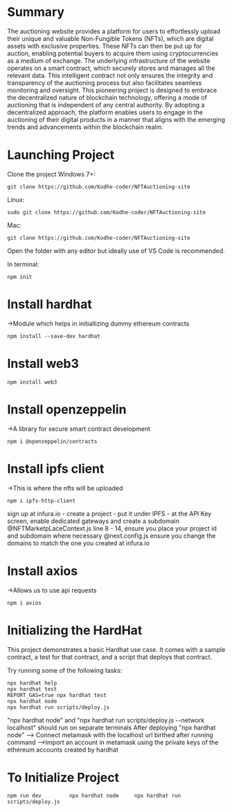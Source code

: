 # Summary

The auctioning website provides a platform for users to effortlessly upload their unique and valuable Non-Fungible Tokens (NFTs), which are digital assets with exclusive properties. These NFTs can then be put up for auction, enabling potential buyers to acquire them using cryptocurrencies as a medium of exchange. The underlying infrastructure of the website operates on a smart contract, which securely stores and manages all the relevant data. This intelligent contract not only ensures the integrity and transparency of the auctioning process but also facilitates seamless monitoring and oversight. This pioneering project is designed to embrace the decentralized nature of blockchain technology, offering a mode of auctioning that is independent of any central authority. By adopting a decentralized approach, the platform enables users to engage in the auctioning of their digital products in a manner that aligns with the emerging trends and advancements within the blockchain realm.

# Launching Project

Clone the project 
Windows 7+:
```shell
git clone https://github.com/Kodhe-coder/NFTAuctioning-site
```
Linux:
```shell
sudo git clone https://github.com/Kodhe-coder/NFTAuctioning-site
```
Mac:
```shell
git clone https://github.com/Kodhe-coder/NFTAuctioning-site
```
Open the folder with any editor but ideally use of VS Code is recommended.

In terminal: 
```shell
npm init
```

# Install hardhat

->Module which helps in initiallizing dummy ethereum contracts
```shell
npm install --save-dev hardhat
```
# Install web3
```shell
npm install web3
```
# Install openzeppelin

->A library for secure smart contract development
```shell
npm i @openzeppelin/contracts
```

# Install ipfs client

->This is where the nfts will be uploaded
```shell
npm i ipfs-http-client
```
sign up at infura.io - create a project - put it under IPFS - at the API Key screen, enable dedicated gateways and create a subdomain
@NFTMarketpLaceContext.js line 8 - 14, ensure you place your project id and subdomain where necessary
@next.config.js ensure you change the domains to match the one you created at infura.io

# Install axios

->Allows us to use api requests
```shell
npm i axios
```

# Initializing the HardHat
This project demonstrates a basic Hardhat use case. It comes with a sample contract, a test for that contract, and a script that deploys that contract.

Try running some of the following tasks:

```shell
npx hardhat help
npx hardhat test
REPORT_GAS=true npx hardhat test
npx hardhat node
npx hardhat run scripts/deploy.js
```

"npx hardhat node" and "npx hardhat run scripts/deploy.js --network localhost" should run on separate terminals
After deploying "npx hardhat node"
--> Connect metamask with the localhost url birthed after running command
-->Import an account in metamask using the private keys of the ethereum accounts created by hardhat

# To Initialize Project

```shell1              shell2              shell3
npm run dev         npx hardhat node     npx hardhat run scripts/deploy.js
```
